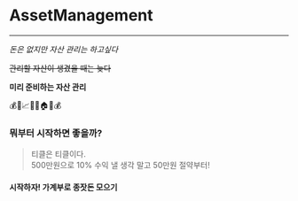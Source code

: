 # AssetManagement
****

*돈은 없지만 자산 관리는 하고싶다*

~~관리할 자산이 생겼을 때는 늦다~~

__미리 준비하는 자산 관리__

💰📁📈📃🍀🏠🏢💰


### 뭐부터 시작하면 좋을까?
> 티클은 티클이다.  
> 500만원으로 10% 수익 낼 생각 말고 50만원 절약부터!


#### 시작하자! 가계부로 종잣돈 모으기


